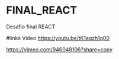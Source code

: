 # FINAL_REACT
Desafio final REACT

#links Video
https://youtu.be/tK1aqzh1q00

https://vimeo.com/946048106?share=copy
